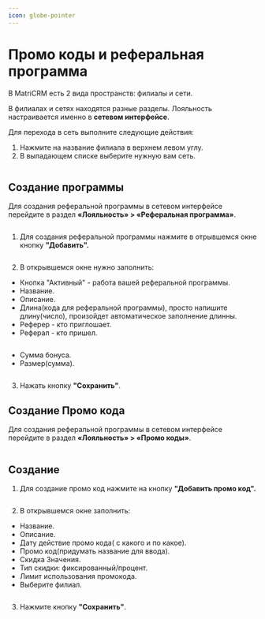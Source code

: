 ```yaml
---
icon: globe-pointer
---
```


# Промо коды и реферальная программа

В MatriCRM есть 2 вида пространств: филиалы и сети.&#x20;

В филиалах и сетях находятся разные разделы. Лояльность настраивается именно в **сетевом интерфейсе**.

Для перехода в сеть выполните следующие действия:

1. Нажмите на название филиала в верхнем левом углу.
2. В выпадающем списке выберите нужную вам сеть.

<figure><img src="../../.gitbook/assets/image (428).png" alt=""><figcaption></figcaption></figure>

## Создание программы

Для создания реферальной программы в сетевом интерфейсе перейдите в раздел **«Лояльность» > «Реферальная программа»**.

<figure><img src="../../.gitbook/assets/image (429).png" alt=""><figcaption></figcaption></figure>

1. Для создания реферальной программы нажмите в отрывшемся окне кнопку **"Добавить".**

<figure><img src="../../.gitbook/assets/Без имени (10).png" alt=""><figcaption></figcaption></figure>

2. В открывшемся окне нужно заполнить:&#x20;

* Кнопка "Активный" - работа вашей реферальной программы.
* Название.
* Описание.
* Длина(кода для реферальной программы), просто напишите длину(число), произойдет автоматическое заполнение длинны.
* Реферер - кто приглошает.
* Реферал - кто пришел.&#x20;

<figure><img src="../../.gitbook/assets/image (430).png" alt=""><figcaption></figcaption></figure>

* Сумма бонуса.
* Размер(сумма).

<figure><img src="../../.gitbook/assets/image (431).png" alt=""><figcaption></figcaption></figure>

3. Нажать кнопку **"Сохранить"**.

## Создание Промо кода

Для создания реферальной программы в сетевом интерфейсе перейдите в раздел **«Лояльность» > «Промо коды»**.

<figure><img src="../../.gitbook/assets/image (432).png" alt=""><figcaption></figcaption></figure>

## Создание

1. Для создание промо код нажмите на кнопку **"Добавить промо код".**

<figure><img src="../../.gitbook/assets/Без имени (11).png" alt=""><figcaption></figcaption></figure>

2. В открывшемся окне заполнить:

* Название.
* Описание.
* Дату действие промо кода( с какого и по какое).
* Промо код(придумать название для ввода).
* Скидка Значения.
* Тип скидки: фиксированный/процент.
* Лимит использования промокода.
* Выберите филиал.

<figure><img src="../../.gitbook/assets/image (433).png" alt=""><figcaption></figcaption></figure>

3. Нажмите кнопку **"Сохранить"**.
